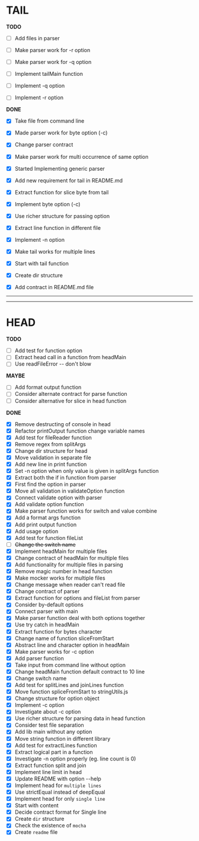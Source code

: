 # TAIL 

**TODO**

- [ ] Add files in parser
- [ ] Make parser work for -r option
- [ ] Make parser work for -q option
- [ ] Implement tailMain function
- [ ] Implement -q option
- [ ] Implement -r option


**DONE**

- [x] Take file from command line
- [x] Made parser work for byte option (-c)
- [x] Change parser contract
- [x] Make parser work for multi occurrence of same option
- [x] Started Implementing generic parser
- [x] Add new requirement for tail in README.md
- [x] Extract function for slice byte from tail
- [x] Implement byte option (-c)
- [x] Use richer structure for passing option
- [x] Extract line function in different file
- [x] Implement -n option
- [x] Make tail works for multiple lines
- [x] Start with tail function
- [x] Create dir structure
- [x] Add contract in README.md file




---------------------------------
---------------------------------

# HEAD

**TODO**

- [ ] Add test for function option
- [ ] Extract head call in a function from headMain
- [ ] Use readFileError -- don't blow

**MAYBE**

- [ ] Add format output function
- [ ] Consider alternate contract for parse function
- [ ] Consider alternative for slice in head function

**DONE**

- [x] Remove destructing of console in head
- [x] Refactor printOutput function change variable names
- [x] Add test for fileReader function
- [x] Remove regex from splitArgs
- [x] Change dir structure for head 
- [x] Move validation in separate file
- [x] Add new line in print function
- [x] Set -n option when only value is given in splitArgs function
- [x] Extract both the if in function from parser
- [x] First find the option in parser
- [x] Move all validation in validateOption function
- [x] Connect validate option with parser
- [x] Add validate option function
- [x] Make parser function works for switch and value combine
- [x] Add a format args function
- [x] Add print output function
- [x] Add usage option
- [x] Add test for function fileList
- [ ] ~~Change the switch name~~
- [x] Implement headMain for multiple files
- [x] Change contract of headMain for multiple files
- [x] Add functionality for multiple files in parsing
- [x] Remove magic number in head function
- [x] Make mocker works for multiple files
- [x] Change message when reader can't read file
- [x] Change contract of parser
- [x] Extract function for options and fileList from parser
- [x] Consider by-default options
- [x] Connect parser with main
- [x] Make parser function deal with both options together
- [x] Use try catch in headMain
- [x] Extract function for bytes character
- [x] Change name of function sliceFromStart
- [x] Abstract line and character option in headMain
- [x] Make parser works for -c option
- [x] Add parser function
- [x] Take input from command line without option
- [x] Change headMain function default contract to 10 line
- [x] Change switch name
- [x] Add test for splitLines and joinLines function
- [x] Move function spliceFromStart to stringUtils.js
- [x] Change structure for option object
- [x] Implement -c option
- [x] Investigate about -c option
- [x] Use richer structure for parsing data in head function
- [x] Consider test file separation
- [x] Add lib main without any option
- [x] Move string function in different library
- [x] Add test for extractLines function
- [x] Extract logical part in a function 
- [x] Investigate -n option properly (eg. line count is 0)
- [x] Extract function split and join
- [x] Implement line limit in head
- [x] Update README with option --help
- [x] Implement head for `multiple lines`
- [x] Use strictEqual instead of deepEqual
- [x] Implement head for only `single line`
- [x] Start with content
- [x] Decide contract format for Single line
- [x] Create `dir` structure
- [x] Check the existence of `mocha`
- [x] Create `readme` file